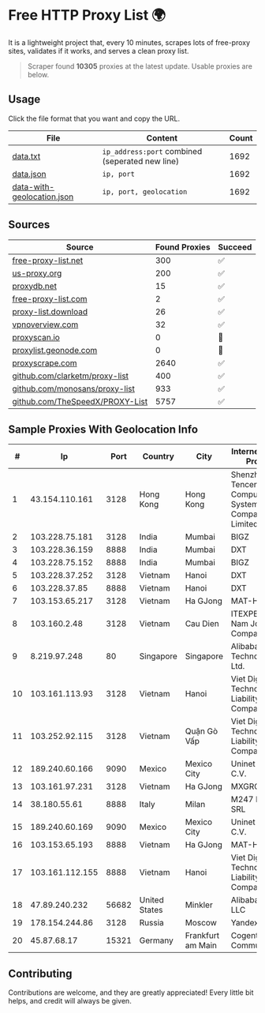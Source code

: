 
# Free HTTP Proxy List 🌍

It is a lightweight project that, every 10 minutes, scrapes lots of free-proxy sites, validates if it works, and serves a clean proxy list.


> Scraper found **10305** proxies at the latest update. Usable proxies are below.

## Usage

Click the file format that you want and copy the URL.


|File|Content|Count|
|----|-------|-----|
|[data.txt](https://raw.githubusercontent.com/themiralay/Proxy-List-World/master/data.txt)|`ip_address:port` combined (seperated new line)|1692|
|[data.json](https://raw.githubusercontent.com/themiralay/Proxy-List-World/master/data.json)|`ip, port`|1692|
|[data-with-geolocation.json](https://raw.githubusercontent.com/themiralay/Proxy-List-World/master/data-with-geolocation.json)|`ip, port, geolocation`|1692|

## Sources

|Source|Found Proxies|Succeed|
|------|-------------|-------|
|[free-proxy-list.net](https://free-proxy-list.net)|300|✅|
|[us-proxy.org](https://www.us-proxy.org)|200|✅|
|[proxydb.net](http://proxydb.net)|15|✅|
|[free-proxy-list.com](https://free-proxy-list.com/?page=&port=&type%5B%5D=http&type%5B%5D=https&up_time=0&search=Search)|2|✅|
|[proxy-list.download](https://www.proxy-list.download/HTTP)|26|✅|
|[vpnoverview.com](https://vpnoverview.com/privacy/anonymous-browsing/free-proxy-servers)|32|✅|
|[proxyscan.io](https://www.proxyscan.io)|0|🚫|
|[proxylist.geonode.com](https://proxylist.geonode.com/api/proxy-list?limit=300&page=1&sort_by=lastChecked&sort_type=desc&protocols=http,https)|0|🚫|
|[proxyscrape.com](https://api.proxyscrape.com/v2/?request=displayproxies&protocol=http&timeout=10000&country=all&ssl=all&anonymity=all)|2640|✅|
|[github.com/clarketm/proxy-list](https://raw.githubusercontent.com/clarketm/proxy-list/master/proxy-list-raw.txt)|400|✅|
|[github.com/monosans/proxy-list](https://raw.githubusercontent.com/monosans/proxy-list/main/proxies/http.txt)|933|✅|
|[github.com/TheSpeedX/PROXY-List](https://raw.githubusercontent.com/TheSpeedX/PROXY-List/master/http.txt)|5757|✅|


## Sample Proxies With Geolocation Info

|#|Ip|Port|Country|City|Internet Service Provider|
|-|--|----|-------|----|-------------------------|
|1|43.154.110.161|3128|Hong Kong|Hong Kong|Shenzhen Tencent Computer Systems Company Limited|
|2|103.228.75.181|3128|India|Mumbai|BIGZ|
|3|103.228.36.159|8888|India|Mumbai|DXT|
|4|103.228.75.152|8888|India|Mumbai|BIGZ|
|5|103.228.37.252|3128|Vietnam|Hanoi|DXT|
|6|103.228.37.85|8888|Vietnam|Hanoi|DXT|
|7|103.153.65.217|3128|Vietnam|Ha GJong|MAT-HN|
|8|103.160.2.48|3128|Vietnam|Cau Dien|ITEXPERT Viet Nam Joint Stock Company|
|9|8.219.97.248|80|Singapore|Singapore|Alibaba (US) Technology Co., Ltd.|
|10|103.161.113.93|3128|Vietnam|Hanoi|Viet Digital Technology Liability Company|
|11|103.252.92.115|3128|Vietnam|Quận Gò Vấp|Viet Digital Technology Liability Company|
|12|189.240.60.166|9090|Mexico|Mexico City|Uninet S.A. de C.V.|
|13|103.161.97.231|3128|Vietnam|Ha GJong|MXGROUP|
|14|38.180.55.61|8888|Italy|Milan|M247 Europe SRL|
|15|189.240.60.169|9090|Mexico|Mexico City|Uninet S.A. de C.V.|
|16|103.153.65.193|8888|Vietnam|Ha GJong|MAT-HN|
|17|103.161.112.155|8888|Vietnam|Hanoi|Viet Digital Technology Liability Company|
|18|47.89.240.232|56682|United States|Minkler|Alibaba.com LLC|
|19|178.154.244.86|3128|Russia|Moscow|Yandex Cloud|
|20|45.87.68.17|15321|Germany|Frankfurt am Main|Cogent Communications|



## Contributing

Contributions are welcome, and they are greatly appreciated! Every
little bit helps, and credit will always be given.


